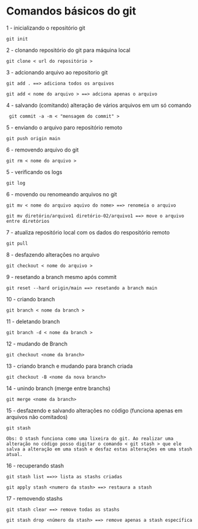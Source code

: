 # Comandos básicos do git

1 - inicializando o repositório git

    git init

2 - clonando repositório do git para máquina local

    git clone < url do repositório >

3 - adcionando arquivo ao repositorio git

    git add . ==> adiciona todos os arquivos

    git add < nome do arquivo > ==> adciona apenas o arquivo 

4 - salvando (comitando) alteração de vários arquivos em um só comando

     git commit -a -m < "mensagem do commit" >

5 - enviando o arquivo paro repositório remoto

    git push origin main 

6 - removendo arquivo do git
    
    git rm < nome do arquivo >

5 - verificando os logs

    git log

6 - movendo ou renomeando arquivos no git

    git mv < nome do arquivo aquivo do nome> ==> renomeia o arquivo
    
    git mv diretório/arquivo1 diretório-02/arquivo1 ==> move o arquivo entre diretórios

7 - atualiza repositório local com os dados do respositório remoto

    git pull

8 - desfazendo alterações no arquivo

    git checkout < nome do arquivo >

9 - resetando a branch mesmo após commit

    git reset --hard origin/main ==> resetando a branch main

10 - criando branch

    git branch < nome da branch >

11 - deletando branch

    git branch -d < nome da branch >

12 - mudando de Branch

    git checkout <nome da branch>

13 - criando branch e mudando para branch criada

    git checkout -B <nome da nova branch>

14 - unindo branch (merge entre branchs)

    git merge <nome da branch>

15 - desfazendo e salvando alterações no código (funciona apenas em arquivos não comitados)

    git stash

    Obs: O stash funciona como uma lixeira do git. Ao realizar uma alteração no código posso digitar o comando < git stash > que ele salva a alteração em uma stash e desfaz estas alterações em uma stash atual.

16 - recuperando stash

    git stash list ==>> lista as stashs criadas

    git apply stash <numero da stash> ==> restaura a stash

17 - removendo stashs

    git stash clear ==> remove todas as stashs

    git stash drop <número da stash> ==> remove apenas a stash específica
    